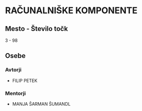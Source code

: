 # RAČUNALNIŠKE KOMPONENTE
## Mesto - Število točk
3 - 98
## Osebe
### Avtorji
 * FILIP PETEK
### Mentorji
 * MANJA ŠARMAN ŠUMANDL